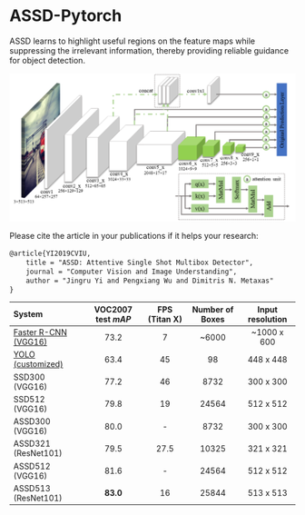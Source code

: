 # ASSD-Pytorch
ASSD learns to highlight useful regions on the feature maps while suppressing the irrelevant information, thereby providing reliable guidance for object detection.

<p align="center">
	<img src="imgs/fig2.png", width="700">
</p>

Please cite the article in your publications if it helps your research:

	@article{YI2019CVIU,
		title = "ASSD: Attentive Single Shot Multibox Detector",
		journal = "Computer Vision and Image Understanding",
		author = "Jingru Yi and Pengxiang Wu and Dimitris N. Metaxas"
	}


| System | VOC2007 test *mAP* | **FPS** (Titan X) | Number of Boxes | Input resolution
|:-------|:-----:|:-------:|:-------:|:-------:|
| [Faster R-CNN (VGG16)](https://github.com/ShaoqingRen/faster_rcnn) | 73.2 | 7 | ~6000 | ~1000 x 600 |
| [YOLO (customized)](http://pjreddie.com/darknet/yolo/) | 63.4 | 45 | 98 | 448 x 448 |
| SSD300 (VGG16) | 77.2 | 46 | 8732 | 300 x 300 |
| SSD512 (VGG16) | 79.8 | 19 | 24564 | 512 x 512 |
| ASSD300 (VGG16) | 80.0 | - | 8732 | 300 x 300 |
| ASSD321 (ResNet101) | 79.5 | 27.5 | 10325 | 321 x 321 |
| ASSD512 (VGG16) | 81.6 | - | 24564 | 512 x 512 |
| ASSD513 (ResNet101) | **83.0** | 16 | 25844 | 513 x 513 |
